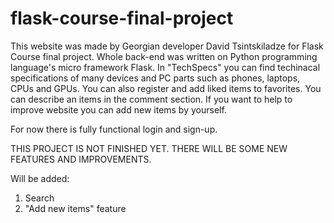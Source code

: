 # flask-course-final-project
This website was made by Georgian developer David Tsintskiladze for Flask Course final project.
Whole back-end was written on Python programming language's micro framework Flask.
In "TechSpecs" you can find techinacal specifications of many devices and PC parts such as phones, laptops, CPUs and GPUs.
You can also register and add liked items to favorites.
You can describe an items in the comment section.
If you want to help to improve website you can add new items by yourself.

For now there is fully functional login and sign-up.

THIS PROJECT IS NOT FINISHED YET. THERE WILL BE SOME NEW FEATURES AND IMPROVEMENTS.

Will be added:
1) Search
2) "Add new items" feature
